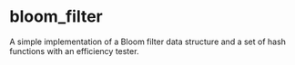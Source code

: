 # bloom_filter
A simple implementation of a Bloom filter data structure and a set of hash functions with an efficiency tester.
